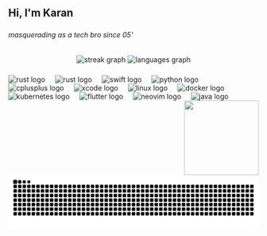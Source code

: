 <h2 align="left">Hi, I'm Karan</h2>

###

<h6 align="left">masquerading as a tech bro since 05'</h6>

###
<div align="center">
  <img src="https://stats-karan.vercel.app?user=PhantomInTheWire&locale=en&mode=daily&theme=radical&hide_border=false&border_radius=5" height="150" alt="streak graph"  />
  <img src="https://karan-stats.vercel.app/api/top-langs?username=PhantomInTheWire&locale=en&hide_title=false&layout=compact&card_width=320&langs_count=5&theme=radical&hide_border=false&exclude_repo=github-readme-stats,digitalgarden,karans-digitalgarden,github-readme-streak-stats,Minerva,saathi,vedanta" height="150" alt="languages graph"  />
</div>

###
<div align="left">
  <img src="https://skillicons.dev/icons?i=rust" height="30" alt="rust logo"  />
  <img width="12" />
  <img src="https://skillicons.dev/icons?i=go" height="30" alt="rust logo"  />
  <img width="12" />
  <img src="https://cdn.jsdelivr.net/gh/devicons/devicon/icons/swift/swift-original.svg" height="30" alt="swift logo"  />
  <img width="12" />
  <img src="https://skillicons.dev/icons?i=py" height="30" alt="python logo"  />
  <img width="12" />
  <img src="https://skillicons.dev/icons?i=cpp" height="30" alt="cplusplus logo"  />
  <img width="12" />
  <img src="https://cdn.jsdelivr.net/gh/devicons/devicon/icons/xcode/xcode-original.svg" height="30" alt="xcode logo"  />
  <img width="12" />
  <img src="https://skillicons.dev/icons?i=linux" height="30" alt="linux logo"  />
  <img width="12" />
  <img src="https://skillicons.dev/icons?i=docker" height="30" alt="docker logo"  />
  <img width="12" />
  <img src="https://skillicons.dev/icons?i=kubernetes" height="30" alt="kubernetes logo"  />
  <img width="12" />
  <img src="https://skillicons.dev/icons?i=flutter" height="30" alt="flutter logo"  />
  <img width="12" />
  <img src="https://skillicons.dev/icons?i=neovim" height="30" alt="neovim logo"  />
  <img width="12" />
  <img src="https://skillicons.dev/icons?i=java" height="30" alt="java logo"  />
  <img height="150" width="150" src="https://media1.tenor.com/m/Al4SzhEF_vIAAAAd/gojo-satoru.gif" align="right" />
  
###

</div>

###

<br clear="both">

<picture>
  <source media="(prefers-color-scheme: dark)" srcset="https://raw.githubusercontent.com/PhantomInTheWire/PhantomInTheWire/refs/heads/output/snake-dark.svg">
  <source media="(prefers-color-scheme: light)" srcset="https://raw.githubusercontent.com/PhantomInTheWire/PhantomInTheWire/output/snake.svg">
  <img src="https://raw.githubusercontent.com/PhantomInTheWire/PhantomInTheWire/output/snake.svg" alt="Snake animation">
</picture>

###
